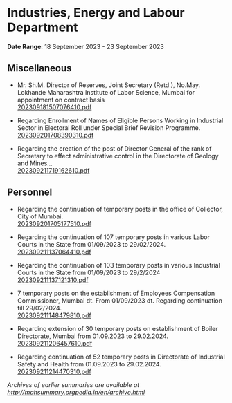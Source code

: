 # Industries, Energy and Labour Department

**Date Range**: 18 September 2023 - 23 September 2023


## Miscellaneous
- Mr. Sh.M. Director of Reserves, Joint Secretary (Retd.), No.May. Lokhande Maharashtra Institute of Labor Science, Mumbai for appointment on contract basis\
  [202309181507076410.pdf](https://gr.maharashtra.gov.in/Site/Upload/Government%20Resolutions/English/202309181507076410.pdf)

- Regarding Enrollment of Names of Eligible Persons Working in Industrial Sector in Electoral Roll under Special Brief Revision Programme.\
  [202309201708390310.pdf](https://gr.maharashtra.gov.in/Site/Upload/Government%20Resolutions/English/202309201708390310.pdf)

- Regarding the creation of the post of Director General of the rank of Secretary to effect administrative control in the Directorate of Geology and Mines...\
  [202309211719162610.pdf](https://gr.maharashtra.gov.in/Site/Upload/Government%20Resolutions/English/202309211719162610.pdf)

## Personnel
- Regarding the continuation of temporary posts in the office of Collector, City of Mumbai.\
  [202309201705177510.pdf](https://gr.maharashtra.gov.in/Site/Upload/Government%20Resolutions/English/202309201705177510.pdf)

- Regarding the continuation of 107 temporary posts in various Labor Courts in the State from 01/09/2023 to 29/02/2024.\
  [202309211137064410.pdf](https://gr.maharashtra.gov.in/Site/Upload/Government%20Resolutions/English/202309211137064410.pdf)

- Regarding the continuation of 103 temporary posts in various Industrial Courts in the State from 01/09/2023 to 29/2/2024\
  [202309211137121310.pdf](https://gr.maharashtra.gov.in/Site/Upload/Government%20Resolutions/English/202309211137121310.pdf)

- 7 temporary posts on the establishment of Employees Compensation Commissioner, Mumbai dt. From 01/09/2023 dt. Regarding continuation till 29/02/2024.\
  [202309211148479810.pdf](https://gr.maharashtra.gov.in/Site/Upload/Government%20Resolutions/English/202309211148479810.pdf)

- Regarding extension of 30 temporary posts on establishment of Boiler Directorate, Mumbai from 01.09.2023 to 29.02.2024.\
  [202309211206457610.pdf](https://gr.maharashtra.gov.in/Site/Upload/Government%20Resolutions/English/202309211206457610.pdf)

- Regarding continuation of 52 temporary posts in Directorate of Industrial Safety and Health from 01.09.2023 to 29.02.2024.\
  [202309211214470310.pdf](https://gr.maharashtra.gov.in/Site/Upload/Government%20Resolutions/English/202309211214470310.pdf)


*Archives of earlier summaries are available at http://mahsummary.orgpedia.in/en/archive.html*